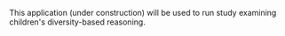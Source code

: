 This application (under construction) will be used to run study examining children's diversity-based reasoning. 
